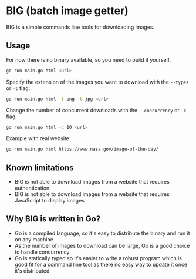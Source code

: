 # BIG (batch image getter)

BIG is a simple commands line tools for downloading images.

## Usage

For now there is no binary available, so you need to build it yourself.

```bash
go run main.go html <url>
```

Specify the extension of the images you want to download with the `--types` or `-t` flag.

```bash
go run main.go html -t png -t jpg <url>
```

Change the number of concurrent downloads with the `--concurrency` or `-c` flag.

```bash
go run main.go html -c 10 <url>
```

Example with real website:

```bash
go run main.go html https://www.nasa.gov/image-of-the-day/
```

## Known limitations

- BIG is not able to download images from a website that requires authentication
- BIG is not able to download images from a website that requires JavaScript to display images

## Why BIG is written in Go?

- Go is a compiled language, so it's easy to distribute the binary and run it on any machine
- As the number of images to download can be large, Go is a good choice to handle concurrency
- Go is statically typed so it's easier to write a robust program which is good fit for a command line tool as there no easy way to update it once it's distributed
